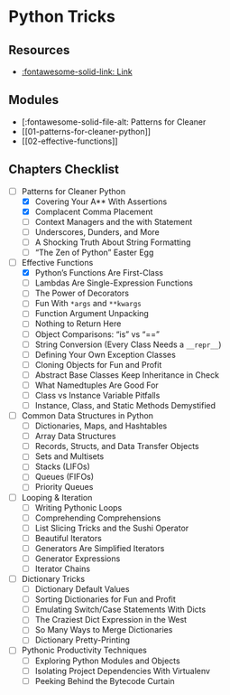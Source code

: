 Python Tricks
===

Resources
---

- [:fontawesome-solid-link: Link](https://realpython.com/products/python-tricks-book/)

Modules
---

- [:fontawesome-solid-file-alt: Patterns for Cleaner
- [[01-patterns-for-cleaner-python]]
- [[02-effective-functions]]

Chapters Checklist
---

- [ ] Patterns for Cleaner Python
    - [x] Covering Your A** With Assertions 
    - [x] Complacent Comma Placement
    - [ ] Context Managers and the with Statement
    - [ ] Underscores, Dunders, and More 
    - [ ] A Shocking Truth About String Formatting 
    - [ ] “The Zen of Python” Easter Egg
- [ ] Effective Functions
    - [x] Python’s Functions Are First-Class 
    - [ ] Lambdas Are Single-Expression Functions 
    - [ ] The Power of Decorators 
    - [ ] Fun With `*args` and `**kwargs`
    - [ ] Function Argument Unpacking 
    - [ ] Nothing to Return Here
    - [ ] Object Comparisons: “is” vs “==” 
    - [ ] String Conversion (Every Class Needs a `__repr__`)
    - [ ] Defining Your Own Exception Classes 
    - [ ] Cloning Objects for Fun and Profit 
    - [ ] Abstract Base Classes Keep Inheritance in Check 
    - [ ] What Namedtuples Are Good For
    - [ ] Class vs Instance Variable Pitfalls
    - [ ] Instance, Class, and Static Methods Demystified
- [ ] Common Data Structures in Python
    - [ ] Dictionaries, Maps, and Hashtables 
    - [ ] Array Data Structures
    - [ ] Records, Structs, and Data Transfer Objects 
    - [ ] Sets and Multisets
    - [ ] Stacks (LIFOs) 
    - [ ] Queues (FIFOs)
    - [ ] Priority Queues 
- [ ] Looping & Iteration
    - [ ] Writing Pythonic Loops
    - [ ] Comprehending Comprehensions 
    - [ ] List Slicing Tricks and the Sushi Operator 
    - [ ] Beautiful Iterators
    - [ ] Generators Are Simplified Iterators 
    - [ ] Generator Expressions 
    - [ ] Iterator Chains 
- [ ] Dictionary Tricks
    - [ ] Dictionary Default Values
    - [ ] Sorting Dictionaries for Fun and Profit 
    - [ ] Emulating Switch/Case Statements With Dicts 
    - [ ] The Craziest Dict Expression in the West 
    - [ ] So Many Ways to Merge Dictionaries 
    - [ ] Dictionary Pretty-Printing 
- [ ] Pythonic Productivity Techniques
    - [ ] Exploring Python Modules and Objects 
    - [ ] Isolating Project Dependencies With Virtualenv 
    - [ ] Peeking Behind the Bytecode Curtain 
